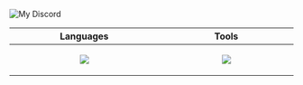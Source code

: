 
![My Discord](https://discord-readme-badge.vercel.app/api?id=217414221728710656)

<!-- prettier-ignore -->
 <table>
  <thead>
    <tr>
      <th width="500px">Languages</th>
      <th width="500px">Tools</th>
    </tr> 
  </thead> 
  <tbody>
  <tr width="600px">
<td width="500px">
  <p align="center">
    <a href="https://skillicons.dev">
      <img src="https://skillicons.dev/icons?i=nodejs,bash,python,js,html&theme=dark&perline=6"/>
  </a>
</p>
</td>
<td width="500px">
  <p align="center">
    <a href="https://skillicons.dev">
      <img src="https://skillicons.dev/icons?i=atom,discord,mongodb,github,linux,replit,stackoverflow,vscode&theme=dark&perline=6" />
  </a>
</p>
</td>
</tr>

  </tbody>
</table>
